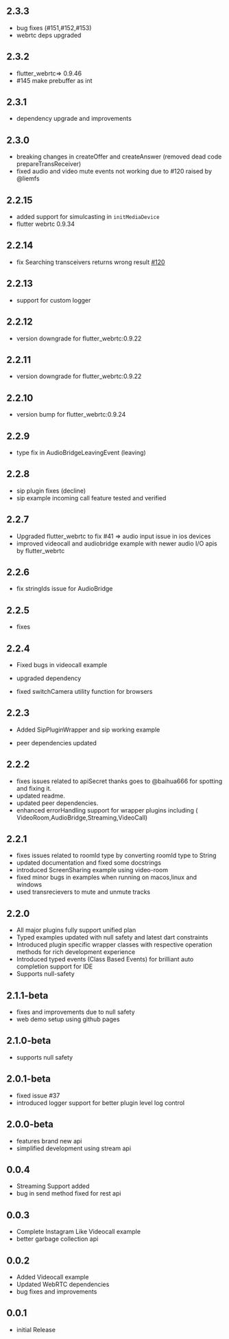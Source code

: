 ## 2.3.3
- bug fixes (#151,#152,#153)
- webrtc deps upgraded
## 2.3.2
- flutter_webrtc=> 0.9.46
- #145 make prebuffer as int
## 2.3.1
- dependency upgrade and improvements
## 2.3.0
- breaking changes in createOffer and createAnswer (removed dead code prepareTransReceiver)
- fixed audio and video mute events not working due to #120 raised by @liemfs 

## 2.2.15
- added support for simulcasting in `initMediaDevice`
- flutter webrtc 0.9.34
## 2.2.14
- fix Searching transceivers returns wrong result [#120](https://github.com/flutterjanus/flutter_janus_client/pull/120)
## 2.2.13

- support for custom logger

## 2.2.12

- version downgrade for flutter_webrtc:0.9.22
## 2.2.11

- version downgrade for flutter_webrtc:0.9.22

## 2.2.10

- version bump for flutter_webrtc:0.9.24
## 2.2.9

- type fix in AudioBridgeLeavingEvent (leaving)

## 2.2.8

- sip plugin fixes (decline)
- sip example incoming call feature tested and verified

## 2.2.7

- Upgraded flutter_webrtc to fix #41 => audio input issue in ios devices
- improved videocall and audiobridge example with newer audio I/O apis by flutter_webrtc

## 2.2.6

- fix stringIds issue for AudioBridge

## 2.2.5

- fixes

## 2.2.4

- Fixed bugs in videocall example

- upgraded dependency

- fixed switchCamera utility function for browsers

## 2.2.3

- Added SipPluginWrapper and sip working example

- peer dependencies updated

## 2.2.2

- fixes issues related to apiSecret thanks goes to @baihua666 for spotting and fixing it.
- updated readme.
- updated peer dependencies.
- enhanced errorHandling support for wrapper plugins including (
  VideoRoom,AudioBridge,Streaming,VideoCall)

## 2.2.1

- fixes issues related to roomId type by converting roomId type to String
- updated documentation and fixed some docstrings
- introduced ScreenSharing example using video-room
- fixed minor bugs in examples when running on macos,linux and windows
- used transrecievers to mute and unmute tracks

## 2.2.0

- All major plugins fully support unified plan
- Typed examples updated with null safety and latest dart constraints
- Introduced plugin specific wrapper classes with respective operation methods for rich development
  experience
- Introduced typed events (Class Based Events) for brilliant auto completion support for IDE
- Supports null-safety

## 2.1.1-beta

- fixes and improvements due to null safety
- web demo setup using github pages

## 2.1.0-beta

- supports null safety

## 2.0.1-beta

- fixed issue #37
- introduced logger support for better plugin level log control

## 2.0.0-beta

- features brand new api
- simplified development using stream api

## 0.0.4

- Streaming Support added
- bug in send method fixed for rest api

## 0.0.3

- Complete Instagram Like Videocall example
- better garbage collection api

## 0.0.2

- Added Videocall example
- Updated WebRTC dependencies
- bug fixes and improvements

## 0.0.1

- initial Release
